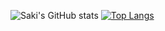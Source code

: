 ![Saki's GitHub stats](https://github-readme-stats.vercel.app/api?username=SakiYoshino15&show_icons=true&title_color=ffffff&icon_color=9d8189&bg_color=DEG,fde2e4,fad2e1,DDD6F3,fff1e6&text_color=f76f8e&border_color=ffffff)
[![Top Langs](https://github-readme-stats.vercel.app/api/top-langs/?username=SakiYoshino15&layout=compact&title_color=ffffff&icon_color=ffe45e&bg_color=DEG,fde2e4,fad2e1,DDD6F3,fff1e6&text_color=f76f8e&border_color=ffffff)](https://github.com/anuraghazra/github-readme-stats)
